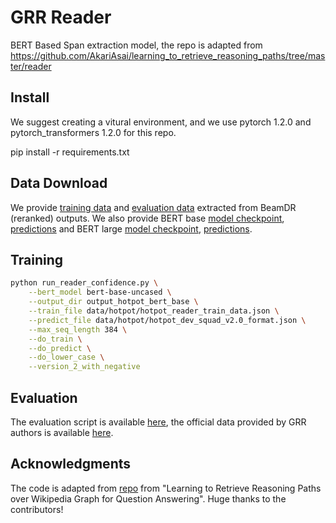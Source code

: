 

# GRR Reader 

BERT Based Span extraction model, the repo is adapted from https://github.com/AkariAsai/learning_to_retrieve_reasoning_paths/tree/master/reader

## Install 

We suggest creating a vitural environment, and we use pytorch 1.2.0 and pytorch_transformers 1.2.0 for this repo.

pip install -r requirements.txt


## Data Download
We provide [training data](https://www.dropbox.com/s/0rp40y5p7xxrxur/reader_train_data.json?dl=0) and [evaluation data](https://www.dropbox.com/s/x7uddrmivj1zzjn/reader_dev.json?dl=0) extracted from BeamDR (reranked) outputs. We also provide BERT base [model checkpoint](https://www.dropbox.com/s/dhj04830b52wroj/reader_bert_base.tar.gz?dl=0), [predictions](https://www.dropbox.com/s/w8hv8r0t4n0xv2v/bert_base_pred.json?dl=0) and BERT large [model checkpoint](https://www.dropbox.com/s/663y4gp8uvw62vn/reader_bert_large.tar.gz?dl=0), [predictions](https://www.dropbox.com/s/tjgjjh3o4hiy8xx/bert_large_pred.json?dl=0). 

## Training

```bash
python run_reader_confidence.py \
    --bert_model bert-base-uncased \
    --output_dir output_hotpot_bert_base \
    --train_file data/hotpot/hotpot_reader_train_data.json \
    --predict_file data/hotpot/hotpot_dev_squad_v2.0_format.json \
    --max_seq_length 384 \
    --do_train \
    --do_predict \
    --do_lower_case \
    --version_2_with_negative 
```

## Evaluation

The evaluation script is available [here](https://worksheets.codalab.org/rest/bundles/0x6b567e1cf2e041ec80d7098f031c5c9e/contents/blob/), 
the official data provided by GRR authors is available [here](https://drive.google.com/file/d/1MysthH2TRYoJcK_eLOueoLeYR42T-JhB/view). 

## Acknowledgments

The code is adapted from [repo](https://github.com/AkariAsai/learning_to_retrieve_reasoning_paths) from "Learning to Retrieve Reasoning Paths over Wikipedia Graph for Question Answering". Huge thanks to the contributors!

